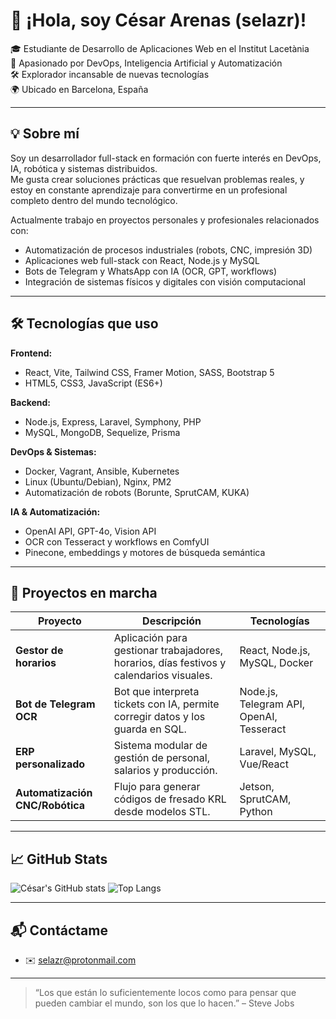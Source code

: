 # 👋 ¡Hola, soy César Arenas (selazr)!

🎓 Estudiante de Desarrollo de Aplicaciones Web en el Institut Lacetània    
🚀 Apasionado por DevOps, Inteligencia Artificial y Automatización  
🛠️ Explorador incansable de nuevas tecnologías  
🌍 Ubicado en Barcelona, España

---

## 💡 Sobre mí

Soy un desarrollador full-stack en formación con fuerte interés en DevOps, IA, robótica y sistemas distribuidos.  
Me gusta crear soluciones prácticas que resuelvan problemas reales, y estoy en constante aprendizaje para convertirme en un profesional completo dentro del mundo tecnológico.

Actualmente trabajo en proyectos personales y profesionales relacionados con:

- Automatización de procesos industriales (robots, CNC, impresión 3D)
- Aplicaciones web full-stack con React, Node.js y MySQL
- Bots de Telegram y WhatsApp con IA (OCR, GPT, workflows)
- Integración de sistemas físicos y digitales con visión computacional

---

## 🛠️ Tecnologías que uso

**Frontend:**
- React, Vite, Tailwind CSS, Framer Motion, SASS, Bootstrap 5
- HTML5, CSS3, JavaScript (ES6+)

**Backend:**
- Node.js, Express, Laravel, Symphony, PHP
- MySQL, MongoDB, Sequelize, Prisma

**DevOps & Sistemas:**
- Docker, Vagrant, Ansible, Kubernetes
- Linux (Ubuntu/Debian), Nginx, PM2
- Automatización de robots (Borunte, SprutCAM, KUKA)

**IA & Automatización:**
- OpenAI API, GPT-4o, Vision API
- OCR con Tesseract y workflows en ComfyUI
- Pinecone, embeddings y motores de búsqueda semántica

---

## 📌 Proyectos en marcha

| Proyecto | Descripción | Tecnologías |
|---------|-------------|-------------|
| **Gestor de horarios** | Aplicación para gestionar trabajadores, horarios, días festivos y calendarios visuales. | React, Node.js, MySQL, Docker |
| **Bot de Telegram OCR** | Bot que interpreta tickets con IA, permite corregir datos y los guarda en SQL. | Node.js, Telegram API, OpenAI, Tesseract |
| **ERP personalizado** | Sistema modular de gestión de personal, salarios y producción. | Laravel, MySQL, Vue/React |
| **Automatización CNC/Robótica** | Flujo para generar códigos de fresado KRL desde modelos STL. | Jetson, SprutCAM, Python |

---

## 📈 GitHub Stats

![César's GitHub stats](https://github-readme-stats.vercel.app/api?username=selazr&show_icons=true&theme=tokyonight)
![Top Langs](https://github-readme-stats.vercel.app/api/top-langs/?username=selazr&layout=compact&theme=tokyonight)

---

## 📬 Contáctame

- ✉️ selazr@protonmail.com

---
> “Los que están lo suficientemente locos como para pensar que pueden cambiar el mundo, son los que lo hacen.” – Steve Jobs
